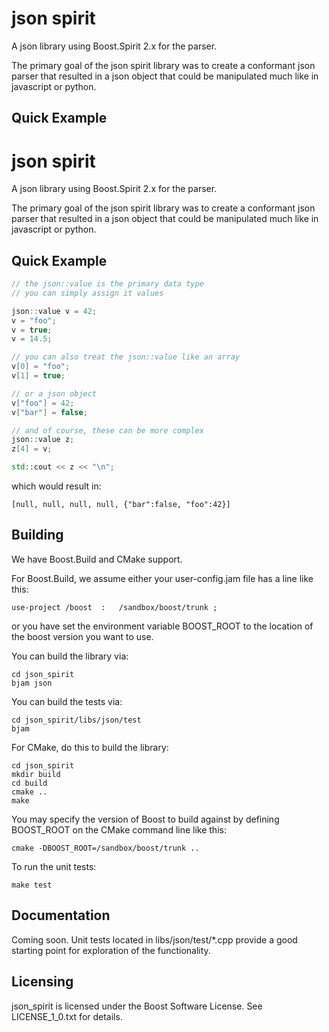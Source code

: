 json spirit
===========

A json library using Boost.Spirit 2.x for the parser.

The primary goal of the json spirit library was to create a conformant json parser that resulted in a
json object that could be manipulated much like in javascript or python.

Quick Example
-------------

json spirit
===========

A json library using Boost.Spirit 2.x for the parser.

The primary goal of the json spirit library was to create a conformant json parser that resulted in a
json object that could be manipulated much like in javascript or python.

Quick Example
-------------

```c++
// the json::value is the primary data type
// you can simply assign it values

json::value v = 42;
v = "foo";
v = true;
v = 14.5;

// you can also treat the json::value like an array
v[0] = "foo";
v[1] = true;

// or a json object
v["foo"] = 42;
v["bar"] = false;

// and of course, these can be more complex
json::value z;
z[4] = v;

std::cout << z << "\n";
```

which would result in:

```
[null, null, null, null, {"bar":false, "foo":42}]
```


Building
---------

We have Boost.Build and CMake support.

For Boost.Build, we assume either your user-config.jam file has a line like this:

    use-project /boost	:	/sandbox/boost/trunk ;

or you have set the environment variable BOOST_ROOT to the location of
the boost version you want to use.

You can build the library via:

    cd json_spirit
    bjam json


You can build the tests via:

    cd json_spirit/libs/json/test
    bjam

For CMake, do this to build the library:

    cd json_spirit
    mkdir build
    cd build
    cmake ..
    make

You may specify the version of Boost to build against by defining BOOST_ROOT on the CMake
command line like this:

    cmake -DBOOST_ROOT=/sandbox/boost/trunk ..

To run the unit tests:

    make test

Documentation
--------------

Coming soon.  Unit tests located in libs/json/test/*.cpp provide a good starting point for exploration of the functionality.

Licensing
---------
json_spirit is licensed under the Boost Software License.  See LICENSE_1_0.txt for details.
